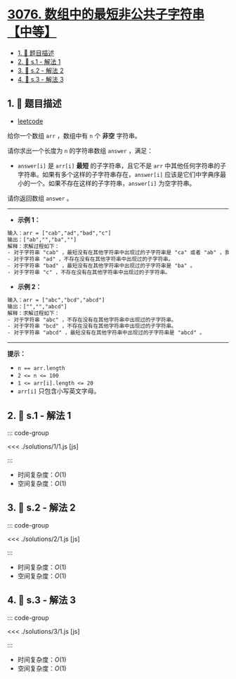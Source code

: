 # [3076. 数组中的最短非公共子字符串【中等】](https://github.com/tnotesjs/TNotes.leetcode/tree/main/notes/3076.%20%E6%95%B0%E7%BB%84%E4%B8%AD%E7%9A%84%E6%9C%80%E7%9F%AD%E9%9D%9E%E5%85%AC%E5%85%B1%E5%AD%90%E5%AD%97%E7%AC%A6%E4%B8%B2%E3%80%90%E4%B8%AD%E7%AD%89%E3%80%91)

<!-- region:toc -->

- [1. 📝 题目描述](#1--题目描述)
- [2. 🎯 s.1 - 解法 1](#2--s1---解法-1)
- [3. 🎯 s.2 - 解法 2](#3--s2---解法-2)
- [4. 🎯 s.3 - 解法 3](#4--s3---解法-3)

<!-- endregion:toc -->

## 1. 📝 题目描述

- [leetcode](https://leetcode.cn/problems/shortest-uncommon-substring-in-an-array/)

给你一个数组 `arr` ，数组中有 `n` 个 **非空** 字符串。

请你求出一个长度为 `n` 的字符串数组 `answer` ，满足：

- `answer[i]` 是 `arr[i]` **最短** 的子字符串，且它不是 `arr` 中其他任何字符串的子字符串。如果有多个这样的子字符串存在，`answer[i]` 应该是它们中字典序最小的一个。如果不存在这样的子字符串，`answer[i]` 为空字符串。

请你返回数组 `answer` 。

---

- **示例 1：**

```txt
输入：arr = ["cab","ad","bad","c"]
输出：["ab","","ba",""]
解释：求解过程如下：
- 对于字符串 "cab" ，最短没有在其他字符串中出现过的子字符串是 "ca" 或者 "ab" ，我们选择字典序更小的子字符串，也就是 "ab" 。
- 对于字符串 "ad" ，不存在没有在其他字符串中出现过的子字符串。
- 对于字符串 "bad" ，最短没有在其他字符串中出现过的子字符串是 "ba" 。
- 对于字符串 "c" ，不存在没有在其他字符串中出现过的子字符串。
```

- **示例 2：**

```txt
输入：arr = ["abc","bcd","abcd"]
输出：["","","abcd"]
解释：求解过程如下：
- 对于字符串 "abc" ，不存在没有在其他字符串中出现过的子字符串。
- 对于字符串 "bcd" ，不存在没有在其他字符串中出现过的子字符串。
- 对于字符串 "abcd" ，最短没有在其他字符串中出现过的子字符串是 "abcd" 。
```

---

**提示：**

- `n == arr.length`
- `2 <= n <= 100`
- `1 <= arr[i].length <= 20`
- `arr[i]` 只包含小写英文字母。

## 2. 🎯 s.1 - 解法 1

::: code-group

<<< ./solutions/1/1.js [js]

:::

- 时间复杂度：$O(1)$
- 空间复杂度：$O(1)$

## 3. 🎯 s.2 - 解法 2

::: code-group

<<< ./solutions/2/1.js [js]

:::

- 时间复杂度：$O(1)$
- 空间复杂度：$O(1)$

## 4. 🎯 s.3 - 解法 3

::: code-group

<<< ./solutions/3/1.js [js]

:::

- 时间复杂度：$O(1)$
- 空间复杂度：$O(1)$
